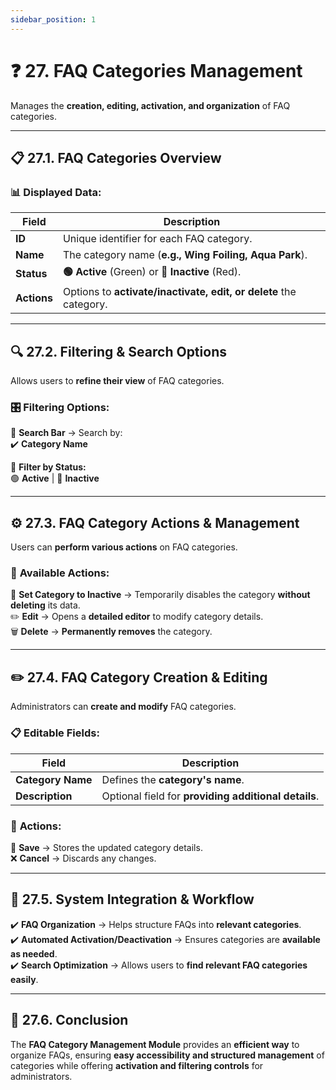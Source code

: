 ```yaml
---
sidebar_position: 1
---
```


# ❓ 27. FAQ Categories Management

Manages the **creation, editing, activation, and organization** of FAQ categories.

---

## 📋 27.1. FAQ Categories Overview

### 📊 **Displayed Data:**

| Field       | Description                                                       |
| ----------- | ----------------------------------------------------------------- |
| **ID**      | Unique identifier for each FAQ category.                          |
| **Name**    | The category name (**e.g., Wing Foiling, Aqua Park**).            |
| **Status**  | **🟢 Active** (Green) or **🔴 Inactive** (Red).                   |
| **Actions** | Options to **activate/inactivate, edit, or delete** the category. |

---

## 🔍 27.2. Filtering & Search Options

Allows users to **refine their view** of FAQ categories.

### 🎛 **Filtering Options:**

🔎 **Search Bar** → Search by:  
✔️ **Category Name**

📌 **Filter by Status:**  
🟢 **Active** | 🔴 **Inactive**

---

## ⚙️ 27.3. FAQ Category Actions & Management

Users can **perform various actions** on FAQ categories.

### 🎯 **Available Actions:**

🔻 **Set Category to Inactive** → Temporarily disables the category **without deleting** its data.  
✏️ **Edit** → Opens a **detailed editor** to modify category details.  
🗑️ **Delete** → **Permanently removes** the category.

---

## ✏️ 27.4. FAQ Category Creation & Editing

Administrators can **create and modify** FAQ categories.

### 📋 **Editable Fields:**

| Field             | Description                                          |
| ----------------- | ---------------------------------------------------- |
| **Category Name** | Defines the **category's name**.                     |
| **Description**   | Optional field for **providing additional details**. |

### 🎯 **Actions:**

💾 **Save** → Stores the updated category details.  
❌ **Cancel** → Discards any changes.

---

## 🔗 27.5. System Integration & Workflow

✔️ **FAQ Organization** → Helps structure FAQs into **relevant categories**.  
✔️ **Automated Activation/Deactivation** → Ensures categories are **available as needed**.  
✔️ **Search Optimization** → Allows users to **find relevant FAQ categories easily**.

---

## 🎯 27.6. Conclusion

The **FAQ Category Management Module** provides an **efficient way** to organize FAQs, ensuring **easy accessibility and structured management** of categories while offering **activation and filtering controls** for administrators.
